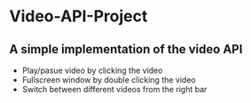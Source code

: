 # Video-API-Project
A simple implementation of the video API 
---

- Play/pasue video by clicking the video
- Fullscreen window by double clicking the video
- Switch between different videos from the right bar
